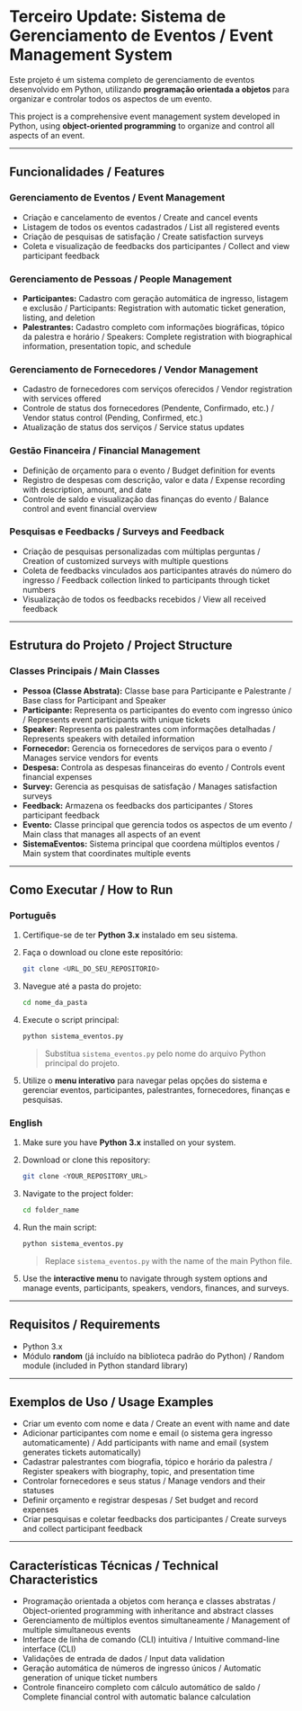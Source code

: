 
# Terceiro Update: Sistema de Gerenciamento de Eventos / Event Management System

Este projeto é um sistema completo de gerenciamento de eventos desenvolvido em Python, utilizando **programação orientada a objetos** para organizar e controlar todos os aspectos de um evento.

This project is a comprehensive event management system developed in Python, using **object-oriented programming** to organize and control all aspects of an event.

---

## Funcionalidades / Features

### Gerenciamento de Eventos / Event Management

* Criação e cancelamento de eventos / Create and cancel events
* Listagem de todos os eventos cadastrados / List all registered events
* Criação de pesquisas de satisfação / Create satisfaction surveys
* Coleta e visualização de feedbacks dos participantes / Collect and view participant feedback

### Gerenciamento de Pessoas / People Management

* **Participantes:** Cadastro com geração automática de ingresso, listagem e exclusão / Participants: Registration with automatic ticket generation, listing, and deletion
* **Palestrantes:** Cadastro completo com informações biográficas, tópico da palestra e horário / Speakers: Complete registration with biographical information, presentation topic, and schedule

### Gerenciamento de Fornecedores / Vendor Management

* Cadastro de fornecedores com serviços oferecidos / Vendor registration with services offered
* Controle de status dos fornecedores (Pendente, Confirmado, etc.) / Vendor status control (Pending, Confirmed, etc.)
* Atualização de status dos serviços / Service status updates

### Gestão Financeira / Financial Management

* Definição de orçamento para o evento / Budget definition for events
* Registro de despesas com descrição, valor e data / Expense recording with description, amount, and date
* Controle de saldo e visualização das finanças do evento / Balance control and event financial overview

### Pesquisas e Feedbacks / Surveys and Feedback

* Criação de pesquisas personalizadas com múltiplas perguntas / Creation of customized surveys with multiple questions
* Coleta de feedbacks vinculados aos participantes através do número do ingresso / Feedback collection linked to participants through ticket numbers
* Visualização de todos os feedbacks recebidos / View all received feedback

---

## Estrutura do Projeto / Project Structure

### Classes Principais / Main Classes

* **Pessoa (Classe Abstrata):** Classe base para Participante e Palestrante / Base class for Participant and Speaker
* **Participante:** Representa os participantes do evento com ingresso único / Represents event participants with unique tickets
* **Speaker:** Representa os palestrantes com informações detalhadas / Represents speakers with detailed information
* **Fornecedor:** Gerencia os fornecedores de serviços para o evento / Manages service vendors for events
* **Despesa:** Controla as despesas financeiras do evento / Controls event financial expenses
* **Survey:** Gerencia as pesquisas de satisfação / Manages satisfaction surveys
* **Feedback:** Armazena os feedbacks dos participantes / Stores participant feedback
* **Evento:** Classe principal que gerencia todos os aspectos de um evento / Main class that manages all aspects of an event
* **SistemaEventos:** Sistema principal que coordena múltiplos eventos / Main system that coordinates multiple events

---

## Como Executar / How to Run

### Português

1. Certifique-se de ter **Python 3.x** instalado em seu sistema.
2. Faça o download ou clone este repositório:

   ```bash
   git clone <URL_DO_SEU_REPOSITORIO>
   ```
3. Navegue até a pasta do projeto:

   ```bash
   cd nome_da_pasta
   ```
4. Execute o script principal:

   ```bash
   python sistema_eventos.py
   ```

   > Substitua `sistema_eventos.py` pelo nome do arquivo Python principal do projeto.
5. Utilize o **menu interativo** para navegar pelas opções do sistema e gerenciar eventos, participantes, palestrantes, fornecedores, finanças e pesquisas.

### English

1. Make sure you have **Python 3.x** installed on your system.
2. Download or clone this repository:

   ```bash
   git clone <YOUR_REPOSITORY_URL>
   ```
3. Navigate to the project folder:

   ```bash
   cd folder_name
   ```
4. Run the main script:

   ```bash
   python sistema_eventos.py
   ```

   > Replace `sistema_eventos.py` with the name of the main Python file.
5. Use the **interactive menu** to navigate through system options and manage events, participants, speakers, vendors, finances, and surveys.

---

## Requisitos / Requirements

* Python 3.x
* Módulo **random** (já incluído na biblioteca padrão do Python) / Random module (included in Python standard library)

---

## Exemplos de Uso / Usage Examples

* Criar um evento com nome e data / Create an event with name and date
* Adicionar participantes com nome e email (o sistema gera ingresso automaticamente) / Add participants with name and email (system generates tickets automatically)
* Cadastrar palestrantes com biografia, tópico e horário da palestra / Register speakers with biography, topic, and presentation time
* Controlar fornecedores e seus status / Manage vendors and their statuses
* Definir orçamento e registrar despesas / Set budget and record expenses
* Criar pesquisas e coletar feedbacks dos participantes / Create surveys and collect participant feedback

---

## Características Técnicas / Technical Characteristics

* Programação orientada a objetos com herança e classes abstratas / Object-oriented programming with inheritance and abstract classes
* Gerenciamento de múltiplos eventos simultaneamente / Management of multiple simultaneous events
* Interface de linha de comando (CLI) intuitiva / Intuitive command-line interface (CLI)
* Validações de entrada de dados / Input data validation
* Geração automática de números de ingresso únicos / Automatic generation of unique ticket numbers
* Controle financeiro completo com cálculo automático de saldo / Complete financial control with automatic balance calculation

